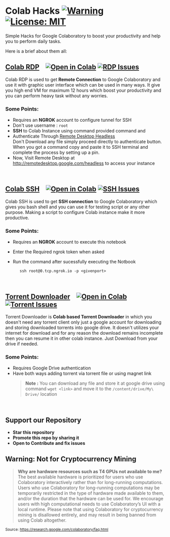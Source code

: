 # Colab Hacks [![Warning][warning]](#Warning-Not-for-Cryptocurrency-Mining) [![License: MIT][license-badge]](LICENSE.md)

Simple Hacks for Google Colaboratory to boost your productivity and help you to perform daily tasks.

Here is a brief about them all:

## [Colab RDP](Colab%20RDP/Colab%20RDP.ipynb) &nbsp;&nbsp; [![Open in Colab][colab badge]][rdp notebook] [![RDP Issues][rdp issues]](https://github.com/mrfoxie/colab/issues/labels/Colab%20RDP)

Colab RDP is used to get **Remote Connection** to Google Colaboratory and use it with graphic user interface which can be used in many ways. It give you high end VM for maximum 12 hours which boost your productivity and you can perform heavy task without any worries.

### **Some Points:**

- Requires an **NGROK** account to configure tunnel for SSH
- Don't use username : `root`
- **SSH** to Colab Instance using command provided command and
- Authenticate Through [Remote Desktop Headless](http://remotedesktop.google.com/headless)<br> Don't Download any file simply proceed directly to authenticate button. When you got a command copy and paste it to SSH terminal and complete the process by setting up a pin.
- Now, Visit Remote Desktop at http://remotedesktop.google.com/headless to access your instance

<br />

## [Colab SSH](Colab%20SSH/Colab%20SSH.ipynb) &nbsp;&nbsp; [![Open in Colab][colab badge]][ssh notebook] [![SSH Issues][ssh issues]](https://github.com/mrfoxie/colab/issues/labels/Colab%20SSH)

Colab SSH is used to get **SSH connection** to Google Colaboratory which gives you bash shell and you can use it for testing script or any other purpose. Making a script to configure Colab instance make it more productive.

### **Some Points:**

- Requires an **NGROK** account to execute this notebook
- Enter the Required ngrok token when asked
- Run the command after sucessfully executing the Notbook

         ssh root@0.tcp.ngrok.io -p <givenport>

  <br />

## [Torrent Downloader](Torrent%20Downloader/Torrent%20Downloader.ipynb) &nbsp;&nbsp; [![Open in Colab][colab badge]][torrent notebook] [![Torrent Issues][torrent issues]](https://github.com/mrfoxie/colab/issues/labels/Torrent%20Downloader)

Torrent Downloader is **Colab based Torrent Downloader** in which you doesn't need any torrent client only just a google account for downloading and storing downloaded torrents into google drive. It doesn't utilizes your internet for download and for any reason the download remains incomplete then you can resume it in other colab instance. Just Download from your drive if needed.

### **Some Points:**

- Requires Google Drive authentication
- Have both ways adding torrent via torrent file or using magnet link
  > **Note :** You can download any file and store it at google drive using command `wget <link>` and move it to the `/content/drive/My\ Drive/` location

<br />

## Support our Repository

- **Star this repository**
- **Promote this repo by sharing it**
- **Open to Contribute and fix issues**

## Warning: Not for Cryptocurrency Mining

> **Why are hardware resources such as T4 GPUs not available to me?**
> The best available hardware is prioritized for users who use Colaboratory interactively rather than for long-running computations. Users who use Colaboratory for long-running computations may be temporarily restricted in the type of hardware made available to them, and/or the duration that the hardware can be used for. We encourage users with high computational needs to use Colaboratory’s UI with a local runtime.
> Please note that using Colaboratory for cryptocurrency mining is disallowed entirely, and may result in being banned from using Colab altogether.

<sub>Source: https://research.google.com/colaboratory/faq.html</sub>

[colab badge]: https://colab.research.google.com/assets/colab-badge.svg
[license-badge]: https://img.shields.io/badge/License-MIT-blue.svg
[rdp issues]: https://img.shields.io/github/issues/mrfoxie/colab/Colab%20RDP?label=Issues
[rdp notebook]: https://colab.research.google.com/github/mrfoxie/colab/blob/master/Colab%20RDP/Colab%20RDP.ipynb
[ssh issues]: https://img.shields.io/github/issues/mrfoxie/colab/Colab%20SSH?label=Issues
[ssh notebook]: https://colab.research.google.com/github/mrfoxie/colab/blob/master/Colab%20SSH/Colab%20SSH.ipynb
[torrent issues]: https://img.shields.io/github/issues/mrfoxie/colab/Torrent%20Downloader?label=Issues
[torrent notebook]: https://colab.research.google.com/github/mrfoxie/colab/blob/master/Torrent%20Downloader/Torrent%20Downloader.ipynb
[warning]: https://img.shields.io/badge/Warning-red
